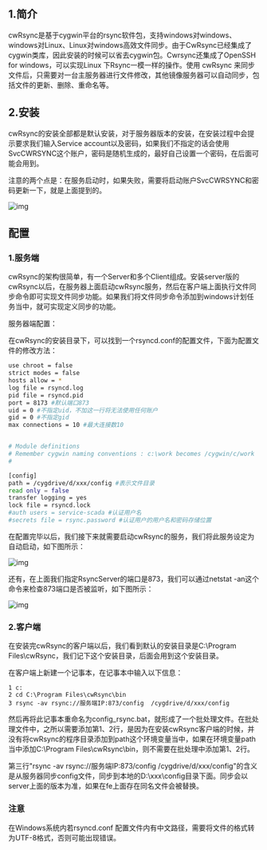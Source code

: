 ## 1.简介

cwRsync是基于cygwin平台的rsync软件包，支持windows对windows、windows对Linux、Linux对windows高效文件同步。由于CwRsync已经集成了cygwin类库，因此安装的时候可以省去cygwin包。Cwrsync还集成了OpenSSH for windows，可以实现Linux 下Rsync一模一样的操作。使用 cwRsync 来同步文件后，只需要对一台主服务器进行文件修改，其他镜像服务器可以自动同步，包括文件的更新、删除、重命名等。



## 2.安装

cwRsync的安装全部都是默认安装，对于服务器版本的安装，在安装过程中会提示要求我们输入Service account以及密码，如果我们不指定的话会使用SvcCWRSYNC这个账户，密码是随机生成的，最好自己设置一个密码，在后面可能会用到。

注意的两个点是：在服务启动时，如果失败，需要将启动账户SvcCWRSYNC和密码更新一下，就是上面提到的。

![img](https://i.loli.net/2021/04/19/uDP3YrmVOGMzEt7.png)

## 配置

### 1.服务端

cwRsync的架构很简单，有一个Server和多个Client组成。安装server版的cwRsync以后，在服务器上面启动cwRsync服务，然后在客户端上面执行文件同步命令即可实现文件同步功能。如果我们将文件同步命令添加到windows计划任务当中，就可实现定义同步的功能。

服务器端配置：

在cwRsync的安装目录下，可以找到一个rsyncd.conf的配置文件，下面为配置文件的修改方法：

```bash
use chroot = false
strict modes = false
hosts allow = *
log file = rsyncd.log
pid file = rsyncd.pid 
port = 8173 #默认端口873 
uid = 0 #不指定uid，不加这一行将无法使用任何账户 
gid = 0 #不指定gid 
max connections = 10 #最大连接数10 


# Module definitions
# Remember cygwin naming conventions : c:\work becomes /cygwin/c/work
#

[config]
path = /cygdrive/d/xxx/config #表示文件目录
read only = false
transfer logging = yes
lock file = rsyncd.lock
#auth users = service-scada #认证用户名
#secrets file = rsync.password #认证用户的用户名和密码存储位置
```

在配置完毕以后，我们接下来就需要启动cwRsync的服务，我们将此服务设定为自动启动，如下图所示：

![img](https://i.loli.net/2021/04/19/61nAdVGBwDrkyEQ.png)

还有，在上面我们指定RsyncServer的端口是873，我们可以通过netstat -an这个命令来检查873端口是否被监听，如下图所示：

![img](https://i.loli.net/2021/04/19/2lqCKayhgXmswLB.png)





### 2.客户端

在安装完cwRsync的客户端以后，我们看到默认的安装目录是C:\Program Files\cwRsync，我们记下这个安装目录，后面会用到这个安装目录。

在客户端上新建一个记事本，在记事本中输入以下信息：

```
1 c:
2 cd C:\Program Files\cwRsync\bin
3 rsync -av rsync://服务端IP:873/config  /cygdrive/d/xxx/config 
```

然后再将此记事本重命名为config_rsync.bat，就形成了一个批处理文件。在批处理文件中，之所以需要添加第1、2行，是因为在安装cwRsync客户端的时候，并没有将cwRsync的程序目录添加到path这个环境变量当中，如果在环境变量path当中添加C:\Program Files\cwRsync\bin，则不需要在批处理中添加第1、2行。

第三行"rsync -av rsync://服务端IP:873/config /cygdrive/d/xxx/config"的含义是从服务器同步config文件，同步到本地的D:\xxx\config目录下面。同步会以server上面的版本为准，如果在fe上面存在同名文件会被替换。



<h3>注意</h3>

在Windows系统内若rsyncd.conf 配置文件内有中文路径，需要将文件的格式转为UTF-8格式，否则可能出现错误。



